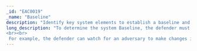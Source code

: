 ```yaml
---
_id: "EAC0019"
_name: "Baseline"
description: "Identify key system elements to establish a baseline and be prepared to reset a system to that baseline when necessary."
long_description: "To determine the system Baseline, the defender must identify software and configuration elements that are critical to a set of objectives. The defender must define the proper values and be prepared to reset a running system to its intended state. Reverting to a Baseline configuration can be essential when restoring an operational environment to a safe state or when looking to impose a cost on adversaries by preventing their activity.
<br><br>
 For example, the defender can watch for an adversary to make changes in the environment and then revert the environment with the goal of either forcing the adversary to target elsewhere in the network or to display a new, possibly more advanced TTP. The baseline values will also be crucial post-operation when analyzing changes to the environment over time."
---
```

